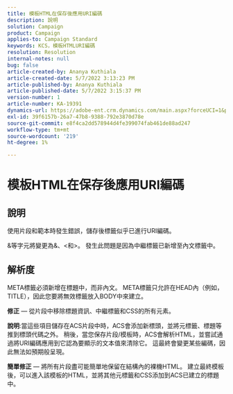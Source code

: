 ```yaml
---
title: 模板HTML在保存後應用URI編碼
description: 說明
solution: Campaign
product: Campaign
applies-to: Campaign Standard
keywords: KCS，模板HTMLURI編碼
resolution: Resolution
internal-notes: null
bug: false
article-created-by: Ananya Kuthiala
article-created-date: 5/7/2022 3:13:23 PM
article-published-by: Ananya Kuthiala
article-published-date: 5/7/2022 3:15:37 PM
version-number: 1
article-number: KA-19391
dynamics-url: https://adobe-ent.crm.dynamics.com/main.aspx?forceUCI=1&pagetype=entityrecord&etn=knowledgearticle&id=1e20da38-18ce-ec11-a7b5-0022480a8e40
exl-id: 39f6157b-26a7-47b8-9388-792e3870d78e
source-git-commit: e8f4ca2dd578944d4fe399074fab461de88ad247
workflow-type: tm+mt
source-wordcount: '219'
ht-degree: 1%

---
```


# 模板HTML在保存後應用URI編碼

## 說明


使用片段和範本時發生錯誤，儲存後標籤似乎已進行URI編碼。

&amp;等字元將變更為&amp;、&lt;和>。 發生此問題是因為中繼標籤已新增至內文標籤中。


## 解析度


META標籤必須新增在標題中，而非內文。 META標籤只允許在HEAD內（例如，TITLE），因此您要將無效標籤放入BODY中來建立。



<b>修正</b>  — 從片段中移除標題資訊、中繼標籤和CSS的所有元素。

<b>說明</b>:當這些項目儲存在ACS片段中時，ACS會添加新標頭，並將元標籤、標題等推到標頭代碼之外。 稍後，當您保存片段/模板時，ACS會解析HTML，並嘗試通過將URI編碼應用到它認為要顯示的文本值來清除它。 這最終會變更某些編碼，因此無法如預期般呈現。

<b>簡單修正</b>  — 將所有片段盡可能簡單地保留在結構內的裸機HTML。 建立最終模板後，可以進入該模板的HTML，並將其他元標籤和CSS添加到ACS已建立的標題中。
